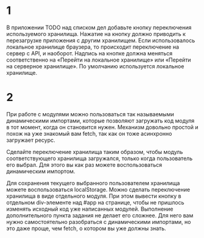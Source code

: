 # 1

В приложении TODO над списком дел добавьте кнопку переключения используемого хранилища. Нажатие на кнопку должно приводить к перезагрузке приложения с другим хранилищем. Если использовалось локальное хранилище браузера, то происходит переключение на сервер с API, и наоборот. Надпись на кнопке должна меняться соответственно на «Перейти на локальное хранилище» или «Перейти на серверное хранилище». По умолчанию используется локальное хранилище.

# 2

При работе с модулями можно пользоваться так называемыми динамическими импортами, которые позволяют загружать код модуля в тот момент, когда он становится нужен. Механизм довольно простой и похож на уже знакомый вам fetch, так как он тоже асинхронно загружает ресурс. 

Сделайте переключение хранилища таким образом, чтобы модуль соответствующего хранилища загружался, только когда пользователь его выбрал. Для этого вы как раз можете воспользоваться динамическим импортом.

Для сохранения текущего выбранного пользователем хранилища можете воспользоваться localStorage.
Можно сделать переключение хранилища в виде отдельного модуля. При этом вывести кнопку в отдельном div-элементе над #app на странице, чтобы не пришлось изменять исходный код уже написанных модулей.
Выполнение дополнительного пункта задания не делает его сложнее. Для него вам нужно самостоятельно разобраться с динамическими импортами, но это даже проще, чем fetch, о котором вы уже должны знать.
